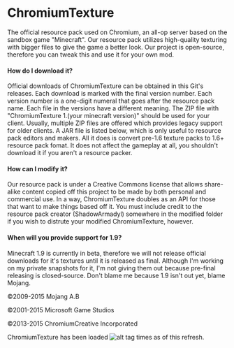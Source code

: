 # ChromiumTexture

The official resource pack used on Chromium, an all-op server based on
the sandbox game "Minecraft". Our resource pack utilizes high-quality
texturing with bigger files to give the game a better look. Our project
is open-source, therefore you can tweak this and use it for your own mod.

#### How do I download it?
Official downloads of ChromiumTexture can be obtained in this Git's
releases. Each download is marked with the final version number.
Each version number is a one-digit numeral that goes after the resource
pack name. Each file in the versions have a different meaning. The ZIP
file with "ChromiumTexture 1.(your minecraft version)" should be used
for your client. Usually, multiple ZIP files are offered which provides
legacy support for older clients. A JAR file is listed below, which is
only useful to resource pack editors and makers. All it does is convert
pre-1.6 texture packs to 1.6+ resource pack fomat. It does not affect
the gameplay at all, you shouldn't download it if you aren't a resource packer.

#### How can I modify it?
Our resource pack is under a Creative Commons license that allows share-alike
content copied off this project to be made by both personal and commercial use.
In a way, ChromiumTexture doubles as an API for those that want to make things
based off it. You must include credit to the resource pack creator (ShadowArmadyl)
somewhere in the modified folder if you wish to distrute your modified ChromiumTexture, however.

#### When will you provide support for 1.9?
Minecraft 1.9 is currently in beta, therefore we will not release official downloads
for it's textures until it is released as final. Although I'm working on my private
snapshots for it, I'm not giving them out because pre-final releasing is closed-source.
Don't blame me because 1.9 isn't out yet, blame Mojang.

©2009-2015 Mojang A.B

©2001-2015 Microsoft Game Studios

©2013-2015 ChromiumCreative Incorporated

ChromiumTexture has been loaded ![alt tag](http://iplogger.org/5CrH.jpg) times as of this refresh.
